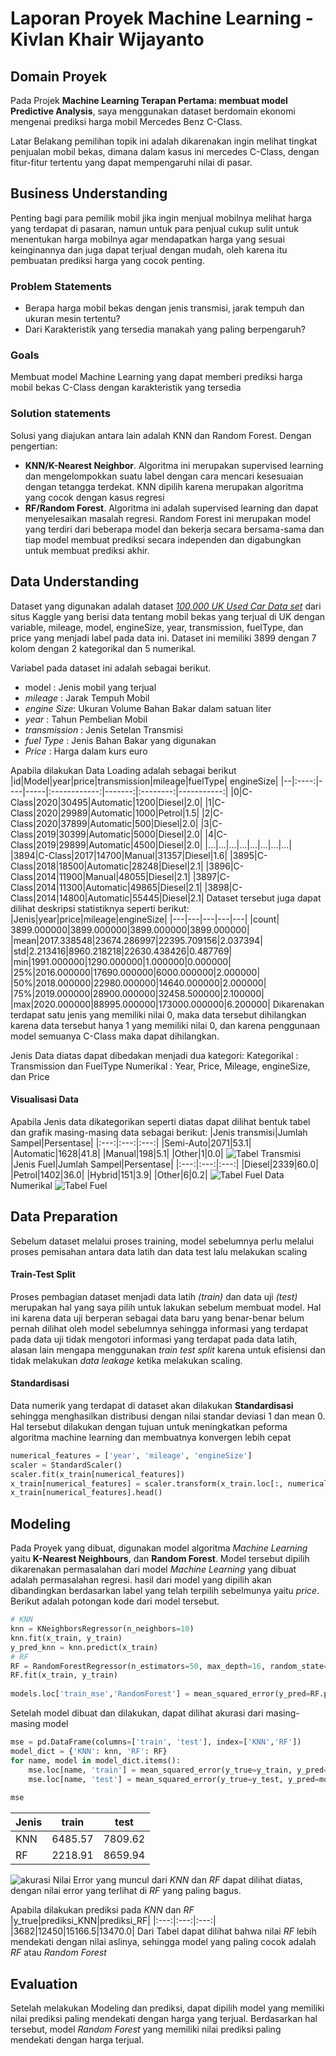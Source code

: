 # Laporan Proyek Machine Learning - Kivlan Khair Wijayanto

## Domain Proyek
Pada Projek **Machine Learning Terapan Pertama: membuat model Predictive Analysis**, saya menggunakan dataset berdomain ekonomi mengenai prediksi harga mobil Mercedes Benz C-Class.

Latar Belakang pemilihan topik ini adalah dikarenakan ingin melihat tingkat penjualan mobil bekas, dimana dalam kasus ini mercedes C-Class, dengan fitur-fitur tertentu yang dapat mempengaruhi nilai di pasar. 
## Business Understanding
Penting bagi para pemilik mobil jika ingin menjual mobilnya melihat harga yang terdapat di pasaran, namun untuk para penjual cukup sulit untuk menentukan harga mobilnya agar mendapatkan harga yang sesuai keinginannya dan juga dapat terjual dengan mudah, oleh karena itu pembuatan prediksi harga yang cocok penting.
### Problem Statements
 - Berapa harga mobil bekas dengan jenis transmisi, jarak tempuh dan ukuran mesin tertentu?
 - Dari Karakteristik yang tersedia manakah yang paling berpengaruh?
### Goals
Membuat model Machine Learning yang dapat memberi prediksi harga mobil bekas C-Class dengan karakteristik yang tersedia

### Solution statements
Solusi yang diajukan antara lain adalah KNN dan Random Forest.
Dengan pengertian:
- **KNN/K-Nearest Neighbor**. Algoritma ini merupakan supervised learning dan mengelompokkan suatu label dengan cara mencari kesesuaian dengan tetangga terdekat. KNN dipilih karena merupakan algoritma yang cocok dengan kasus regresi
- **RF/Random Forest**. Algoritma ini adalah supervised learning dan dapat menyelesaikan masalah regresi. Random Forest ini merupakan model yang terdiri dari beberapa model dan bekerja secara bersama-sama dan tiap model membuat prediksi secara independen dan digabungkan untuk membuat prediksi akhir. 

## Data Understanding
Dataset yang digunakan adalah dataset [*100,000 UK Used Car Data set*](https://www.kaggle.com/adityadesai13/used-car-dataset-ford-and-mercedes?select=cclass.csv) dari situs Kaggle yang berisi data tentang mobil bekas yang terjual di UK dengan variable, mileage, model, engineSize, year, transmission, fuelType, dan price yang menjadi label pada data ini. Dataset ini memiliki 3899 dengan 7 kolom dengan 2 kategorikal dan 5 numerikal.

Variabel pada dataset ini adalah sebagai berikut.
- model : Jenis mobil yang terjual
- *mileage* : Jarak Tempuh Mobil
- *engine Size*: Ukuran Volume Bahan Bakar dalam satuan liter
- *year* : Tahun Pembelian Mobil
- *transmission* : Jenis Setelan Transmisi
- *fuel Type* : Jenis Bahan Bakar yang digunakan
- *Price* : Harga dalam kurs euro

Apabila dilakukan Data Loading adalah sebagai berikut
|id|Model|year|price|transmission|mileage|fuelType| engineSize|
|--|:----:|----|-----|:------------:|-------:|:--------:|-----------:|
|0|C-Class|2020|30495|Automatic|1200|Diesel|2.0|
|1|C-Class|2020|29989|Automatic|1000|Petrol|1.5|
|2|C-Class|2020|37899|Automatic|500|Diesel|2.0|
|3|C-Class|2019|30399|Automatic|5000|Diesel|2.0|
|4|C-Class|2019|29899|Automatic|4500|Diesel|2.0|
|...|...|...|...|...|...|...|...|
|3894|C-Class|2017|14700|Manual|31357|Diesel|1.6|
|3895|C-Class|2018|18500|Automatic|28248|Diesel|2.1|
|3896|C-Class|2014|11900|Manual|48055|Diesel|2.1|
|3897|C-Class|2014|11300|Automatic|49865|Diesel|2.1|
|3898|C-Class|2014|14800|Automatic|55445|Diesel|2.1|
Dataset tersebut juga dapat dilihat deskripsi statistiknya seperti berikut:
|Jenis|year|price|mileage|engineSize|
|---|---|---|---|---|
|count|	3899.000000|3899.000000|3899.000000|3899.000000|
|mean|2017.338548|23674.286997|22395.709156|2.037394|
|std|2.213416|8960.218218|22630.438426|0.487769|
|min|1991.000000|1290.000000|1.000000|0.000000|
|25%|2016.000000|17690.000000|6000.000000|2.000000|
|50%|2018.000000|22980.000000|14640.000000|2.000000|
|75%|2019.000000|28900.000000|32458.500000|2.100000|
|max|2020.000000|88995.000000|173000.000000|6.200000|
Dikarenakan terdapat satu jenis yang memiliki nilai 0, maka data tersebut dihilangkan karena data tersebut hanya 1 yang memiliki nilai 0, dan karena penggunaan model semuanya C-Class maka dapat dihilangkan.

Jenis Data diatas dapat dibedakan menjadi dua kategori:
Kategorikal : Transmission dan FuelType
Numerikal : Year, Price, Mileage, engineSize, dan Price

#### Visualisasi Data
Apabila Jenis data dikategorikan seperti diatas dapat dilihat bentuk tabel dan grafik masing-masing data sebagai berikut:
|Jenis transmisi|Jumlah Sampel|Persentase|
|:---:|:---:|:---:|
|Semi-Auto|2071|53.1|
|Automatic|1628|41.8|
|Manual|198|5.1|
|Other|1|0.0|
![Tabel Transmisi](https://raw.githubusercontent.com/plannnn/assetspenting/main/assetMLT/MLT_transmission.png)
|Jenis Fuel|Jumlah Sampel|Persentase|
|:---:|:---:|:---:|
|Diesel|2339|60.0|
|Petrol|1402|36.0|
|Hybrid|151|3.9|
|Other|6|0.2|
![Tabel Fuel](https://github.com/plannnn/assetspenting/blob/main/assetMLT/MLT_fuelType.png?raw=true)
Data Numerikal
![Tabel Fuel](https://github.com/plannnn/assetspenting/blob/main/assetMLT/MLT_numerikal.png?raw=true)
## Data Preparation
Sebelum dataset melalui proses training, model sebelumnya perlu melalui proses pemisahan antara data latih dan data test lalu melakukan scaling
#### Train-Test Split
Proses pembagian dataset menjadi data latih *(train)* dan data uji *(test)* merupakan hal yang saya pilih untuk lakukan sebelum membuat model. Hal ini karena data uji berperan sebagai data baru yang benar-benar belum pernah dilihat oleh model sebelumnya sehingga informasi yang terdapat pada data uji tidak mengotori informasi yang terdapat pada data latih, alasan lain mengapa menggunakan *train test split* karena untuk efisiensi dan tidak melakukan *data leakage* ketika melakukan scaling. 
#### Standardisasi
Data numerik yang terdapat di dataset akan dilakukan **Standardisasi** sehingga menghasilkan distribusi dengan nilai standar deviasi 1 dan mean 0. Hal tersebut dilakukan dengan tujuan untuk meningkatkan peforma algoritma machine learning dan membuatnya konvergen lebih cepat
```python
numerical_features = ['year', 'mileage', 'engineSize']
scaler = StandardScaler()
scaler.fit(x_train[numerical_features])
x_train[numerical_features] = scaler.transform(x_train.loc[:, numerical_features])
x_train[numerical_features].head()
```
## Modeling
Pada Proyek yang dibuat, digunakan model algoritma *Machine Learning* yaitu **K-Nearest Neighbours**, dan **Random Forest**. Model tersebut dipilih dikarenakan permasalahan dari model *Machine Learning* yang dibuat adalah permasalahan regresi. hasil dari model yang dipilih akan dibandingkan berdasarkan label yang telah terpilih sebelmunya yaitu *price*. Berikut adalah potongan kode dari model tersebut.
```python
# KNN
knn = KNeighborsRegressor(n_neighbors=10)
knn.fit(x_train, y_train)
y_pred_knn = knn.predict(x_train)
# RF
RF = RandomForestRegressor(n_estimators=50, max_depth=16, random_state=55, n_jobs=-1, min_samples_split=3)
RF.fit(x_train, y_train)
 
models.loc['train_mse','RandomForest'] = mean_squared_error(y_pred=RF.predict(x_train), y_true=y_train)   
```
Setelah model dibuat dan dilakukan, dapat dilihat akurasi dari masing-masing model
```python
mse = pd.DataFrame(columns=['train', 'test'], index=['KNN','RF'])
model_dict = {'KNN': knn, 'RF': RF}
for name, model in model_dict.items():
    mse.loc[name, 'train'] = mean_squared_error(y_true=y_train, y_pred=model.predict(x_train))/1e3 
    mse.loc[name, 'test'] = mean_squared_error(y_true=y_test, y_pred=model.predict(x_test))/1e3
 
mse
```

|Jenis|train|test|
|---|---|---|
|KNN|6485.57|7809.62|
|RF|2218.91|8659.94|
![akurasi](https://github.com/plannnn/assetspenting/blob/main/assetMLT/MLT_akurasi.png?raw=true)
Nilai Error yang muncul dari *KNN* dan *RF* dapat dilihat diatas, dengan nilai error yang terlihat di *RF* yang paling bagus.

Apabila dilakukan prediksi pada *KNN* dan *RF*
|y_true|prediksi_KNN|prediksi_RF|
|:---:|:---:|:---:|
|3682|12450|15166.5|13470.0|
Dari Tabel dapat dilihat bahwa nilai *RF* lebih mendekati dengan nilai aslinya, sehingga model yang paling cocok adalah *RF* atau *Random Forest*
## Evaluation
Setelah melakukan Modeling dan prediksi, dapat dipilih model yang memiliki nilai prediksi paling mendekati dengan harga yang terjual. Berdasarkan hal tersebut, model *Random Forest* yang memiliki nilai prediksi paling mendekati dengan harga terjual.
